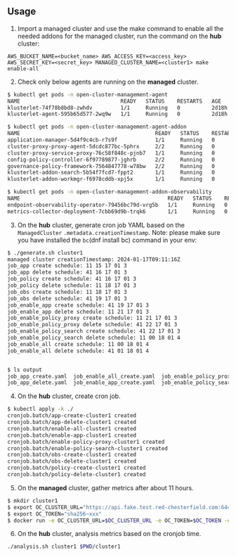 ## Usage

1. Import a managed cluster and use the make command to enable all the needed addons for the managed cluster, run the command on the **hub** cluster:

```
AWS_BUCKET_NAME=<bucket_name> AWS_ACCESS_KEY=<access_key> AWS_SECRET_KEY=<secret_key> MANAGED_CLUSTER_NAME=<cluster1> make enable-all
```

2. Check only below agents are running on the **managed** cluster.

```bash
$ kubectl get pods -n open-cluster-management-agent
NAME                                READY   STATUS    RESTARTS   AGE
klusterlet-74f78b8bd8-zwhdv         1/1     Running   0          2d18h
klusterlet-agent-595b65d577-2wq9w   1/1     Running   0          2d18h

$ kubectl get pods -n open-cluster-management-agent-addon
NAME                                           READY   STATUS    RESTARTS   AGE
application-manager-5d4f9c4cb-r7s9f            1/1     Running   0          2d18h
cluster-proxy-proxy-agent-5dcdc877bc-5phrx     2/2     Running   0          2d18h
cluster-proxy-service-proxy-76c58f848c-pjnb7   1/1     Running   0          2d18h
config-policy-controller-6f97789877-jghrb      2/2     Running   0          2d18h
governance-policy-framework-7564847778-w78bw   2/2     Running   0          2d18h
klusterlet-addon-search-5b54f7fcd7-fppt2       1/1     Running   0          2d18h
klusterlet-addon-workmgr-f6978cddb-xpj5x       1/1     Running   0          2d18h

$ kubectl get pods -n open-cluster-management-addon-observability
NAME                                               READY   STATUS    RESTARTS   AGE
endpoint-observability-operator-79456bc79d-vrg5b   1/1     Running   0          2d18h
metrics-collector-deployment-7cbb69d9b-trqk6       1/1     Running   0          2d18h
```

3. On the **hub** cluster, generate cron job YAML based on the `ManagedCluster` `.metadata.creationTimestamp`. Note: please make sure you have installed the `bc`(dnf install bc) command in your env:

```bash
$ ./generate.sh cluster1
managed cluster creationTimestamp: 2024-01-17T09:11:16Z
job_app create schedule: 11 15 17 01 3
job_app delete schedule: 41 16 17 01 3
job_policy create schedule: 41 16 17 01 3
job_policy delete schedule: 11 18 17 01 3
job_obs create schedule: 11 18 17 01 3
job_obs delete schedule: 41 19 17 01 3
job_enable_app create schedule: 41 19 17 01 3
job_enable_app delete schedule: 11 21 17 01 3
job_enable_policy_proxy create schedule: 11 21 17 01 3
job_enable_policy_proxy delete schedule: 41 22 17 01 3
job_enable_policy_search create schedule: 41 22 17 01 3
job_enable_policy_search delete schedule: 11 00 18 01 4
job_enable_all create schedule: 11 00 18 01 4
job_enable_all delete schedule: 41 01 18 01 4


$ ls output 
job_app_create.yaml  job_enable_all_create.yaml  job_enable_policy_proxy_create.yaml   job_obs_create.yaml  job_policy_create.yaml
job_app_delete.yaml  job_enable_app_create.yaml  job_enable_policy_search_create.yaml  job_obs_delete.yaml  job_policy_delete.yaml
```

4. On the **hub** cluster, create cron job.

```bash
$ kubectl apply -k ./ 
cronjob.batch/app-create-cluster1 created
cronjob.batch/app-delete-cluster1 created
cronjob.batch/enable-all-cluster1 created
cronjob.batch/enable-app-cluster1 created
cronjob.batch/enable-policy-proxy-cluster1 created
cronjob.batch/enable-policy-search-cluster1 created
cronjob.batch/obs-create-cluster1 created
cronjob.batch/obs-delete-cluster1 created
cronjob.batch/policy-create-cluster1 created
cronjob.batch/policy-delete-cluster1 created
```

5. On the **managed** cluster, gather metrics after about 11 hours.

```bash
$ mkdir cluster1
$ export OC_CLUSTER_URL="https://api.fake.test.red-chesterfield.com:6443"
$ export OC_TOKEN="sha256~xxx"
$ docker run -e OC_CLUSTER_URL=$OC_CLUSTER_URL -e OC_TOKEN=$OC_TOKEN -e DURATION=12h -e CLUSTER=spoke -v $PWD/cluster1:/acm-inspector/output quay.io/haoqing/acm-inspector:latest
```

6. On the **hub** cluster, analysis metrics based on the cronjob time.

```bash
./analysis.sh cluster1 $PWD/cluster1
```
